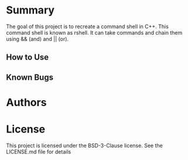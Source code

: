 # Summary

The goal of this project is to recreate a command shell in C++. This command shell is known as rshell. It can take commands and chain them using && (and) and || (or). 

## How to Use

## Known Bugs

# Authors

# License

This project is licensed under the BSD-3-Clause license. See the LICENSE.md file for details


